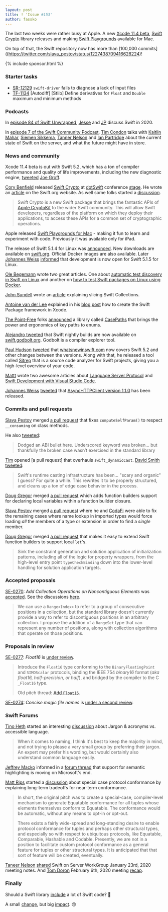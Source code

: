 ```yaml
---
layout: post
title: ! 'Issue #153'
author: fassko
---
```


The last two weeks were rather busy at Apple. A new [Xcode 11.4 beta](https://developer.apple.com/documentation/xcode_release_notes/xcode_11_4_beta_release_notes), [Swift Crypto](https://github.com/apple/swift-crypto) library releases and making [Swift Playgrounds](https://developer.apple.com/news/?id=02122020a) available for Mac.

On top of that, the Swift repository now has more than [100,000 commits]((https://twitter.com/slava_pestov/status/1227438709416628224)!

<!--excerpt-->

{% include sponsor.html %}

### Starter tasks

- [SR-12129](https://bugs.swift.org/browse/SR-12129) `swift-driver` fails to diagnose a lack of input files
- [TF-1134](https://bugs.swift.org/browse/TF-1134) [Autodiff] [Stlib] Define derivatives for `Float` and `Double` maximum and minimum methods

### Podcasts

In [episode 84 of Swift Unwrapped](https://spec.fm/podcasts/swift-unwrapped/316012), [Jesse](https://twitter.com/jesse_squires) and [JP](https://twitter.com/simjp) discuss Swift in 2020.

In [episode 7 of the Swift Community Podcast](https://www.swiftcommunitypodcast.org/episodes/7), [Tim Condon](https://twitter.com/0xTim) talks with [Kaitlin Mahar](https://twitter.com/k__mahar), [Siemen Sikkema](https://twitter.com/siemensikkema), [Tanner Nelson](https://twitter.com/tanner0101) and [Ian Partridge](https://twitter.com/alfa) about the current state of Swift on the server, and what the future might have in store.

### News and community

Xcode 11.4 beta is out with Swift 5.2, which has a ton of compiler performance and quality of life improvements, including the new diagnostic engine, [tweeted](https://twitter.com/jckarter/status/1225148705814106112) [Joe Groff](https://twitter.com/jckarter).

[Cory Benfield](https://twitter.com/Lukasaoz) released [Swift Crypto](https://github.com/apple/swift-crypto) at [dotSwift](https://www.dotswift.io/) conference [stage](https://twitter.com/NicoonGuitar/status/1224376366092767233). He wrote an [article](https://swift.org/blog/crypto/) on the Swift.org website. As well some folks started a [discussion](https://forums.swift.org/t/native-implementations-and-boringssl-backed-apple-platform-deployments/33404).

> Swift Crypto is a new Swift package that brings the fantastic APIs of [Apple CryptoKit](https://developer.apple.com/documentation/cryptokit) to the wider Swift community. This will allow Swift developers, regardless of the platform on which they deploy their applications, to access these APIs for a common set of cryptographic operations.

Apple released [Swift Playgrounds for Mac](https://developer.apple.com/news/?id=02122020a) - making it fun to learn and experiment with code. Previously it was available only for iPad.

The release of Swift 5.1.4 for Linux was [announced](https://forums.swift.org/t/announcing-swift-5-1-4-for-linux/33443). New downloads are available on [swift.org](https://swift.org/download/#swift-514). Official Docker images are also available.
Later [Johannes Weiss](https://twitter.com/johannesweiss) [informed](https://forums.swift.org/t/development-open-for-swift-5-1-5-for-linux/33744) that development is now open for Swift 5.1.5 for Linux.

[Ole Begemann](https://twitter.com/olebegemann) wrote two great articles. One about [automatic test discovery in Swift on Linux](https://oleb.net/2020/swift-test-discovery/) and another on [how to test Swift packages on Linux using Docker](https://oleb.net/2020/swift-docker-linux/).

[John Sundell](https://twitter.com/johnsundell) wrote an [article](https://www.swiftbysundell.com/articles/slicing-swift-collections/) explaining slicing Swift Collections.

[Antoine van der Lee](https://twitter.com/twannl) explained in his [blog post](https://www.avanderlee.com/swift/creating-swift-package-manager-framework/) how to create the Swift Package framework in Xcode.

[The Point-Free](https://twitter.com/pointfreeco) folks [announced](https://twitter.com/pointfreeco/status/1224742851537514497) a library called [CasePaths](https://github.com/pointfreeco/swift-case-paths) that brings the power and ergonomics of key paths to enums.

[Alejandro tweeted](https://twitter.com/aalonso128/status/1224694162055999493) that Swift nightly builds are now available on [swift.godbolt.org](https://swift.godbolt.org/). Godbolt is a compiler explorer tool.

[Paul Hudson](https://twitter.com/twostraws) [tweeted](https://twitter.com/twostraws/status/1225207234185121793) that [whatsnewinswift.com](https://www.whatsnewinswift.com/?from=5.1&to=5.2) now covers Swift 5.2 and other changes between the versions.
Along with that, he released a tool called [Sitrep](https://github.com/twostraws/Sitrep) that is a source code analyzer for Swift projects, giving you a high-level overview of your code.

[Mattt](https://twitter.com/mattt) wrote two awesome articles about [Language Server Protocol](https://nshipster.com/language-server-protocol/) and [Swift Development with Visual Studio Code](https://nshipster.com/vscode/).

[Johannes Weiss](https://twitter.com/johannesweiss) [tweeted](https://twitter.com/johannesweiss/status/1227646148237824001) that [AsyncHTTPClient version 1.1.0](https://github.com/swift-server/async-http-client/releases/tag/1.1.0) has been released.

### Commits and pull requests

[Slava Pestov](https://twitter.com/slava_pestov) merged [a pull request](https://github.com/apple/swift/pull/29579) that fixes `computeSelfParam()` to respect `__consuming` on class methods.

He also [tweeted](https://twitter.com/slava_pestov/status/1223394327340019717):

> Dodged an ABI bullet here. Underscored keyword was broken... but thankfully the broken case wasn’t exercised in the standard library

[Tim](https://github.com/tbkka) opened [a pull request] that overhauls `swift_dynamicCast`. [David Smith](https://twitter.com/Catfish_Man) [tweeted](https://twitter.com/Catfish_Man/status/1225136680039899136):

> Swift's runtime casting infrastructure has been… "scary and organic" I guess? For quite a while. This rewrites it to be properly structured, and cleans up a ton of edge case behavior in the process.

[Doug Gregor](https://twitter.com/dgregor79) merged [a pull request](https://github.com/apple/swift/pull/29786) which adds function builders support for declaring local variables within a function builder closure.

[Slava Pestov](https://twitter.com/slava_pestov) merged [a pull request](https://github.com/apple/swift/pull/26975) where he and [CodaFi](https://twitter.com/CodaFi_) were able to fix the remaining cases where name lookup in imported types would force loading _all_ the members of a type or extension in order to find a _single_ member.

[Doug Gregor](https://twitter.com/dgregor79) merged [a pull request](https://github.com/apple/swift/pull/29728) that makes it easy to extend Swift function builders to support local `let`'s.

> Sink the constraint generation and solution application of initialization patterns, including all
of the logic for property wrappers, from the high-level entry point
`typeCheckBinding` down into the lower-level handling for
solution application targets.

### Accepted proposals

[SE-0270](https://github.com/apple/swift-evolution/blob/master/proposals/0270-rangeset-and-collection-operations.md): *Add Collection Operations on Noncontiguous Elements* was [accepted](https://forums.swift.org/t/accepted-se-0270-add-collection-operations-on-noncontiguous-elements/33270). See the discussions [here](https://forums.swift.org/t/evolution-process-discussion/33272).

> We can use a `Range<Index>` to refer to a group of consecutive positions in a collection, but the standard library doesn't currently provide a way to refer to discontiguous positions in an arbitrary collection. I propose the addition of a `RangeSet` type that can represent any number of positions, along with collection algorithms that operate on those positions.

### Proposals in review

[SE-0277](https://github.com/apple/swift-evolution/blob/master/proposals/0277-float16.md): *Float16* is [under review](https://forums.swift.org/t/se-0277-float16/33546).

>Introduce the `Float16` type conforming to the `BinaryFloatingPoint` and `SIMDScalar` protocols, binding the IEEE 754 *binary16* format (*aka float16, half-precision, or half*), and bridged by the compiler to the C `_Float16` type.
> 
> Old pitch thread: [Add `Float16`](https://forums.swift.org/t/add-float16/19370).

[SE-0274](https://github.com/apple/swift-evolution/blob/master/proposals/0274-magic-file.md): *Concise magic file names* is [under a second review](https://forums.swift.org/t/re-review-se-0274-concise-magic-file-names/33171).

### Swift Forums

[Tino Heth](https://forums.swift.org/u/Tino) started an interesting [discussion](https://forums.swift.org/t/jargon-acronyms-vs-accessible-language/33358) about Jargon & acronyms vs. accessible language.

> When it comes to naming, I think it's best to keep the majority in mind, and not trying to please a very small group by preferring their jargon. An expert may prefer his wording, but would certainly also understand common language easily.

[Jeffrey Macko](https://twitter.com/jeffreymacko) informed in a [forum thread](https://forums.swift.org/t/support-for-semantic-highlighting-is-moving-on-microsoft-part/33489) that support for semantic highlighting is moving on Microsoft's end.

[Matt Rips](https://forums.swift.org/u/mattrips) started a [discussion](https://forums.swift.org/t/special-case-protocol-conformance-long-term-tradeoffs-for-near-term-conformance/33544) about special case protocol conformance by explaining long-term tradeoffs for near-term conformance.

> In short, the original pitch was to create a special-case, compiler-level mechanism to generate Equatable conformance for all tuples whose elements themselves conform to Equatable. The conformance would be automatic, without any means to opt-in or opt-out.
> 
> There exists a fairly wide-spread and long-standing desire to enable protocol conformance for tuples and perhaps other structural types, and especially so with respect to ubiquitous protocols, like Equatable, Comparable, Hashable and Codable. Presently, we are not in a position to facilitate custom protocol conformance as a general feature for tuples or other structural types. It is anticipated that that sort of feature will be created, eventually.

[Taneer Nelson](https://twitter.com/tanner0101) [shared](https://forums.swift.org/t/january-23rd-2020/33715) Swift on Server WorkGroup January 23rd, 2020 meeting notes. And [Tom Doron](https://twitter.com/TomerDoron) February 6th, 2020 meeting [recap](https://forums.swift.org/t/february-6th-2020/33748).

### Finally

Should a Swift library [include](https://twitter.com/jesse_squires/status/1224456344792530949) a lot of Swift code? 🤔

A small [change](https://github.com/apple/swift/commit/77da6bd3a7c3c2ec02bb0f13e7341cf867cab0d3), but big [impact](https://twitter.com/dgregor79/status/1224537246998487040). 🙃
